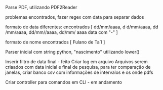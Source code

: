 Parse PDF, utilizando PDF2Reader

problemas encontrados, fazer regex com data para separar dados

formato de data diferentes:
encontrados [
    dd/mm/aaaa,
    d d/mm/aaaa,
    dd /mm/aaaa,
    dd/mm//aaaa,
    dd/mm/ aaaa
    data com "-"
]

formato de nome
encontrados [
    Fulano de Ta`l
]

Parser inicial com string python, "nascimento" utilizando lower()


Inserir filtro de data final - feito
Criar log em arquivo
Arquivos serem criaados com data inicial e final de pesquisa, para ter comparação de janelas, criar banco csv com informações de intervalos e os onde pdfs

Criar controller para comandos em CLI - em andamento
